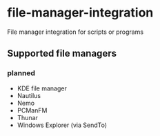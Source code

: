 # file-manager-integration
File manager integration for scripts or programs

## Supported file managers

### planned 

- KDE file manager 
- Nautilus 
- Nemo
- PCManFM
- Thunar
- Windows Explorer (via SendTo)
